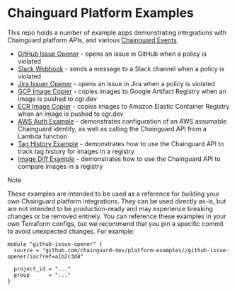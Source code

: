 # Chainguard Platform Examples

This repo holds a number of example apps demonstrating integrations with Chainguard platform APIs, and various [Chainguard Events](https://edu.chainguard.dev/chainguard/chainguard-enforce/reference/events/).

- [GitHub Issue Opener](./github-issue-opener/README.md) - opens an issue in GitHub when a policy is violated
- [Slack Webhook](./slack-webhook/README.md) - sends a message to a Slack channel when a policy is violated
- [Jira Issuer Opener](./jira-issue-opener/) - opens an issue in Jira when a policy is violated
- [GCP Image Copier](./image-copy-gcp/) - copies images to Google Artifact Registry when an image is pushed to cgr.dev
- [ECR Image Copier](./image-copy-ecr/) - copies images to Amazon Elastic Container Registry when an image is pushed to cgr.dev
- [AWS Auth Example](./aws-auth/) - demonstrates configuration of an AWS assumable Chainguard identity, as well as calling the Chainguard API from a Lambda function
- [Tag History Example](./tag-history/) - demonstrates how to use the Chainguard API to track tag history for images in a registry
- [Image Diff Example](./image-diff/) - demonstrates how to use the Chainguard API to compare images in a registry

> [!NOTE]
> These examples are intended to be used as a reference for building your own Chainguard platform integrations.
> They can be used directly as-is, but are not intended to be production-ready and may experience breaking changes or be removed entirely.
> You can reference these examples in your own Terraform configs, but we recommend that you pin a specific commit to avoid unexpected changes.
> For example:

```hcl
module "github-issue-opener" {
  source = "github.com/chainguard-dev/platform-examples//github-issue-opener/iac?ref=a1b2c3d4"

  project_id = "..."
  group      = "..."
}
